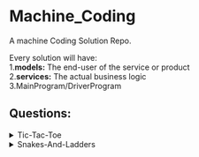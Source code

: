 # Machine_Coding
A machine Coding Solution Repo.


Every solution will have:\
1.**models:** The end-user of the service or product\
2.**services:** The actual business logic\
3.MainProgram/DriverProgram
 
## Questions:
<details>

<summary>Tic-Tac-Toe</summary>
Tic-Tak-Toe is a 2 Player Game where each player take turns marking the spaces in a 3×3 grid. The player 	 who succeeds in placing three of their marks in a diagonal, 
horizontal, or vertical row is the winner.

The game starts with an empty 3x3 grid.

**Rules of the game:**

The game is played between two players. One player owns the X Sign and can put it on any of the empty 		cells in the grid. The other player owns the O Sign and can in any of the empty cells.The player 	 with X makes the first turn. Each player plays alternately after that.

**Requirements:**

Create a command-line application for tic-tac-toe with the following requirements:
Ask the user for the names of the two players
Allow the user to make moves on behalf of both the players.
Print the grid after every move.
The user will make a move by entering the cell position(row number and column number)
Valid move:
* The cell is empty.
* column and row number are in bound of grid.

Invalid Valid move:
* cell is not empty.
* column and row number are out of bound of grid.

Put the piece on the cell and determine if a player has won or if there are no valid moves left. Ignore all moves mentioned after 		that.
A position in the cell is represented by two values: row number (0-2 or 1-3) and column number (0-2 		or 1-3).

**Example**

2 0 represents the cell at the extreme bottom-left (2nd row, 0th column)\
0 2 represents the cell at the extreme top-right (0th row, 2nd column)

**Input/Output Format:**

The code should strictly follow the input/output format and will be tested with provided test cases. The Code should be fully Object Oriented.

Input Format:\
Multiple lines with each line containing the Cell Position. The row and column numbers will be separated by a space.

Output Format:\
Print the initial grid. This would be followed by the grid after each move. Print custom message for Invalid move and print grid again. If a player wins print PlayerName wins. In case of draw print Match Turned into draw.\
solution: <a href="./tic-tac-toe" target="_top">tik-tac-toe</a>


</details>

<details>

<summary>Snakes-And-Ladders</summary>


</details>

